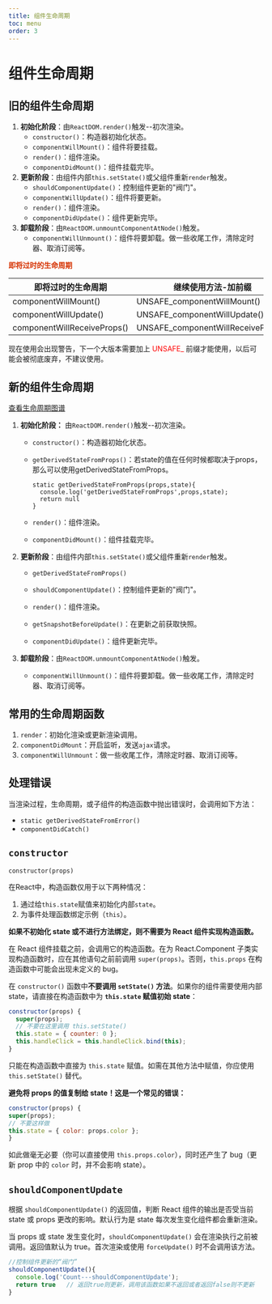 ```yaml
---
title: 组件生命周期
toc: menu
order: 3
---
```


# 组件生命周期

## 旧的组件生命周期

1. **初始化阶段**：由`ReactDOM.render()`触发--初次渲染。
   - `constructor()`：构造器初始化状态。
   - `componentWillMount()`：组件将要挂载。
   - `render()`：组件渲染。
   - `componentDidMount()`：组件挂载完毕。
2. **更新阶段**：由组件内部`this.setState()`或父组件重新`render`触发。
   - `shouldComponentUpdate()`：控制组件更新的"阀门"。
   - `componentWillUpdate()`：组件将要更新。
   - `render()`：组件渲染。
   - `componentDidUpdate()`：组件更新完毕。
3. **卸载阶段**：由`ReactDOM.unmountComponentAtNode()`触发。
   - `componentWillUnmount()`：组件将要卸载。做一些收尾工作，清除定时器、取消订阅等。



**<font v-pre color="#d63200">即将过时的生命周期</font>**

| 即将过时的生命周期      | 继续使用方法-加前缀       |
| -------------------- | --------------------------- |
| componentWillMount() | UNSAFE_componentWillMount() |
| componentWillUpdate()| UNSAFE_componentWillUpdate()|
| componentWillReceiveProps() | UNSAFE_componentWillReceiveProps()|

<Alert type="warning">
  现在使用会出现警告，下一个大版本需要加上 <font color='red'>UNSAFE_</font> 前缀才能使用，以后可能会被彻底废弃，不建议使用。
</Alert>


## 新的组件生命周期

[查看生命周期图谱](https://projects.wojtekmaj.pl/react-lifecycle-methods-diagram/)

1. **初始化阶段：** 由`ReactDOM.render()`触发--初次渲染。

   - `constructor()`：构造器初始化状态。

   - `getDerivedStateFromProps()`：若state的值在任何时候都取决于props，那么可以使用getDerivedStateFromProps。

     ```react
     static getDerivedStateFromProps(props,state){
       console.log('getDerivedStateFromProps',props,state);
       return null
     }
     ```

   - `render()`：组件渲染。

   - `componentDidMount()`：组件挂载完毕。

2. **更新阶段**：由组件内部`this.setState()`或父组件重新`render`触发。

   - `getDerivedStateFromProps()`

   - `shouldComponentUpdate()`：控制组件更新的"阀门"。
   - `render()`：组件渲染。
   - `getSnapshotBeforeUpdate()`：在更新之前获取快照。
   - `componentDidUpdate()`：组件更新完毕。

3. **卸载阶段**：由`ReactDOM.unmountComponentAtNode()`触发。

   - `componentWillUnmount()`：组件将要卸载。做一些收尾工作，清除定时器、取消订阅等。



## 常用的生命周期函数

1. `render`：初始化渲染或更新渲染调用。
2. `componentDidMount`：开启监听，发送`ajax`请求。
3. `componentWillUnmount`：做一些收尾工作，清除定时器、取消订阅等。



## 处理错误

当渲染过程，生命周期，或子组件的构造函数中抛出错误时，会调用如下方法：

- `static getDerivedStateFromError()`
- `componentDidCatch()`



## `constructor`

```react
constructor(props)
```



在React中，构造函数仅用于以下两种情况：

1. 通过给`this.state`赋值来初始化内部`state`。
2. 为事件处理函数绑定示例（`this`）。



**如果不初始化 state 或不进行方法绑定，则不需要为 React 组件实现构造函数。**

在 React 组件挂载之前，会调用它的构造函数。在为 React.Component 子类实现构造函数时，应在其他语句之前前调用 `super(props)`。否则，`this.props` 在构造函数中可能会出现未定义的 bug。



在 `constructor()` 函数中**不要调用 `setState()` 方法**。如果你的组件需要使用内部 state，请直接在构造函数中为 **`this.state` 赋值初始 state**：

```js
constructor(props) {
  super(props);
  // 不要在这里调用 this.setState()
  this.state = { counter: 0 };
  this.handleClick = this.handleClick.bind(this);
}
```


  只能在构造函数中直接为 `this.state` 赋值。如需在其他方法中赋值，你应使用 `this.setState()` 替代。

  **避免将 props 的值复制给 state！这是一个常见的错误：**
  ```js
  constructor(props) {
  super(props);
  // 不要这样做
  this.state = { color: props.color };
  }
  ```
  如此做毫无必要（你可以直接使用 `this.props.color`），同时还产生了 bug（更新 prop 中的 `color` 时，并不会影响 state）。



## `shouldComponentUpdate`

根据 `shouldComponentUpdate()` 的返回值，判断 React 组件的输出是否受当前 state 或 props 更改的影响。默认行为是 state 每次发生变化组件都会重新渲染。



当 props 或 state 发生变化时，`shouldComponentUpdate()` 会在渲染执行之前被调用。返回值默认为 true。首次渲染或使用 `forceUpdate()` 时不会调用该方法。



```js
//控制组件更新的“阀门”
shouldComponentUpdate(){
  console.log('Count---shouldComponentUpdate');
  return true	// 返回true则更新，调用该函数如果不返回或者返回false则不更新
}
```
